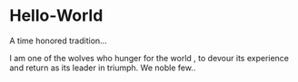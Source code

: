 # Hello-World
A time honored tradition...

I am one of the wolves who hunger for the world , to devour its experience and return as its leader in triumph.
We noble few..
